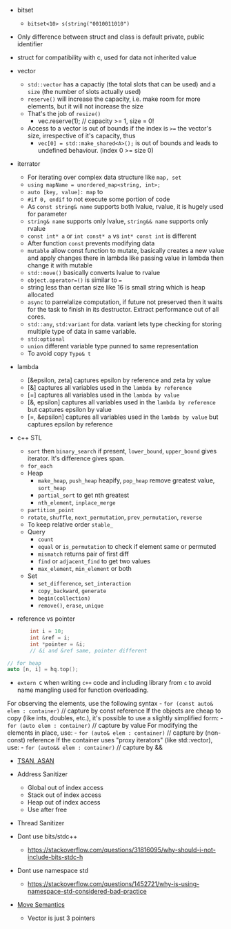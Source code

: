 - bitset
    - `bitset<10> s(string("0010011010")`

- Only difference between struct and class is default private, public identifier
- struct for compatibility with c, used for data not inherited value

- vector
    - `std::vector` has a capactiy (the total slots that can be used) and a `size` (the number of slots actually used)
    - `reserve()` will increase the capacity, i.e. make room for more elements, but it will not increase the size
    - That's the job of `resize()`
        - vec.reserve(1); // capacity >= 1, size = 0!
    - Access to a vector is out of bounds if the index is `>=` the vector's size, irrespective of it's capacity, thus
        - `vec[0] = std::make_shared<A>();` is out of bounds and leads to undefined behaviour. (index 0 >= size 0)

- iterrator
    - For iterating over complex data structure like `map, set`
    - `using mapName = unordered_map<string, int>;`
    - `auto [key, value]: map` to 
    - `#if 0, endif` to not execute some portion of code
    - As `const string& name` supports both lvalue, rvalue, it is hugely used for parameter
    - `string& name` supports only lvalue, `string&& name` supports only rvalue
    - `const int* a` or `int const* a` vs `int* const int` is different
    - After function `const` prevents modifying data
    - `mutable` allow const function to mutate, basically creates a new value and apply changes there in lambda like passing value in lambda then change it with mutable
    - `std::move()` basically converts lvalue to rvalue
    - `object.operator=()` is similar to `=`
    -  string less than certan size like 16 is small string which is heap allocated
    - `async` to parrelalize computation, if future not preserved then it waits for the task to finish in its destructor. Extract performance out of all cores.
    - `std::any`, `std:variant` for data. variant lets type checking for storing multiple type of data in same variable.
    - `std:optional`
    - `union` different variable type punned to same representation
    - To avoid copy `Type& t`

- lambda
    - [&epsilon, zeta] captures epsilon by reference and zeta by value
    - [&] captures all variables used in the `lambda by reference`
    - [=] captures all variables used in the `lambda by value`
    - [&, epsilon] captures all variables used in the `lambda by reference` but captures epsilon by value
    - [=, &epsilon] captures all variables used in the `lambda by value` but captures epsilon by reference

- c++ STL
    - `sort` then `binary_search` if present, `lower_bound`, `upper_bound` gives iterator. It's difference gives span.
    - `for_each`
    - Heap
        - `make_heap`, `push_heap` heapify, `pop_heap` remove greatest value, `sort_heap`
        - `partial_sort` to get nth greatest
        - `nth_element`, `inplace_merge`
    - `partition_point`
    - `rotate`, `shuffle`, `next_permutation`, `prev_permutation`, `reverse`
    - To keep relative order `stable_`
    - Query
        - `count`
        - `equal` or `is_permutation` to check if element same or permuted
        - `mismatch` returns pair of first diff
        - `find` or `adjacent_find` to get two values
        - `max_element`, `min_element` or both
    - Set
        - `set_difference`, `set_interaction`
        - `copy_backward`, `generate`
        - `begin(collection)`
        - `remove()`, `erase`, `unique`

- reference vs pointer
    ```c++
        int i = 10;
        int &ref = i;
        int *pointer = &i;
        // &i and &ref same, pointer different
    ```

```c++
// for heap
auto [n, i] = hq.top(); 
```

- `extern C` when writing `c++` code and including library from `c` to avoid name mangling used for function overloading.

For observing the elements, use the following syntax
    - `for (const auto& elem : container)`    // capture by const reference
If the objects are cheap to copy (like ints, doubles, etc.), it's possible to use a slightly simplified form:
    - `for (auto elem : container)`    // capture by value
For modifying the elements in place, use:
    - `for (auto& elem : container)`    // capture by (non-const) reference
If the container uses "proxy iterators" (like std::vector<bool>), use:
    - `for (auto&& elem : container)`    // capture by &&

- [TSAN, ASAN](https://youtu.be/Q2C2lP8_tNE)

- Address Sanitizer
    - Global out of index access
    - Stack out of index access
    - Heap out of index access
    - Use after free

- Thread Sanitizer

- Dont use bits/stdc++
    - https://stackoverflow.com/questions/31816095/why-should-i-not-include-bits-stdc-h

- Dont use namespace std
    - https://stackoverflow.com/questions/1452721/why-is-using-namespace-std-considered-bad-practice

- [Move Semantics](https://youtu.be/vLinb2fgkHk)
    - Vector is just 3 pointers